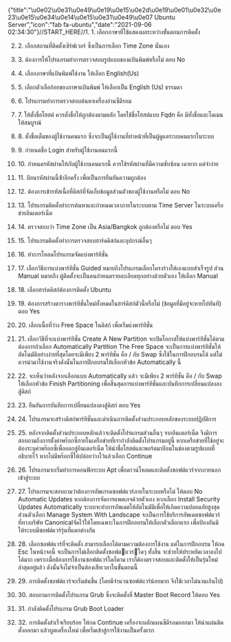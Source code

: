 {"title":"\u0e02\u0e31\u0e49\u0e19\u0e15\u0e2d\u0e19\u0e01\u0e32\u0e23\u0e15\u0e34\u0e14\u0e15\u0e31\u0e49\u0e07 Ubuntu Server","icon":"fab fa-ubuntu","date":"2021-09-06 02:34:30"}//START_HERE//1. 1.&nbsp;เลือกภาษาที่ใช้แสดงผลระหว่างขั้นตอนการติดตั้ง

2. 2.&nbsp;เลือกสถานที่ติดตั้งเซิร์ฟเวอร์ ซึ่งเป็นการเลือก Time Zone นั่นเอง

3. 3.&nbsp;ต้องการให้โปรแกรมทําการตรวจสอบรูปแบบของแป้นพิมพ์หรือไม่ ตอบ No

4. 4.&nbsp;เลือกภาษาที่แป้นพิมพ์ใช์งาน ให้เลือก English(Us)

5. 5.&nbsp;เลือกตัวเลือก้อยของภาษาแป้นพิมพ์ ให้เลือกเป็น English (Us) ธรรมดา

6. 6.&nbsp;โปรแกรมทําการตรวจสอบค้นหาเครื่องอ่านซีดีรอม

7. 7.&nbsp;ให้ตั้งชื่อโฮสต์ ควรตั้งชื่อให้ถูกต้องตามหลัก โดยใช้ชื่อโฮสต์แบบ Fqdn คือ มีทั้งชื่อและโดเมนให้สมบูรณ์

8. 8.&nbsp;ตั้งชื่อเต็มของผู้ใช้งานคนแรก ซึ่งจะเป็นผู้ใช้งานที่ทําหน้าที่เป็นผู้ดูแลระบบคนแรกในระบบ

9. 9.&nbsp;กําหนดชื่อ Login สําหรับผู้ใช้งานคนแรกนี้

10. 10.&nbsp;กําหนดรหัสผ่านให้กับผู้ใช้งานคนแรกนี้ ควรใช้รหัสผ่านที่มีความซับซ้อน เดายาก แต่จําง่าย

11. 11.&nbsp;ป้อนรหัสผ่านนี้ซ้ําอีกครั้ง เพื่อเป็นการยืนยันความถูกต้อง

12. 12.&nbsp;ต้องการเข้ารหัสเนื้อที่ดิสก์ที่จัดเก็บข้อมูลส่วนตัวของผู้ใช้งานหรือไม่ ตอบ No

13. 13.&nbsp;โปรแกรมติดตั้งทําการค้นหาและกําหนดเวลาภายในระบบตาม Time Server ในระบบเครือข่ายอินเตอร์เน็ต

14. 14.&nbsp;ตรวจสอบว่า Time Zone เป็น Asia/Bangkok ถูกต้องหรือไม่ ตอบ Yes

15. 15.&nbsp;โปรแกรมติดตั้งทําการตรวจสอบฮาร์ดดิสก์และอุปกรณ์อื่นๆ

16. 16.&nbsp;ทําการโหลดโปรแกรมจัดแบ่งพาร์ทิชั่น

17. 17.&nbsp;เลือกวิธีการแบ่งพาร์ทิชั่น Guided หมายถึงโปรแกรมเลือกโครงร่างให้เองแบบสําเร็จรูป ส่วน Manual หมายถึง ผู้ติดตั้งจะเป็นคนกําหนดรายละเอียดทุกอย่างด้วยตัวเอง ให้เลือก Manual

18. 18.&nbsp;เลือกฮาร์ดดิสก์ต้องการติดตั้ง Ubuntu

19. 19.&nbsp;ต้องการสร้างตารางพาร์ทิชั่นใหม่ทั้งหมดในฮาร์ดิสก์ตัวนี้หรือไม่ (ข้อมูลที่มีอยู่จะหายไปทันที) ตอบ Yes

20. 20.&nbsp;เลือกเนื้อที่ว่าง Free Space ในดิสก์ เพื่อเริ่มแ่งพาร์ทิชั่น

21. 21.&nbsp;เลือกวิธีที่จะแบ่งพาร์ทิชั่น Create A New Partition จะเปิดโอกาสให้แบ่งพาร์ทิชั่นได้ตามต้องการถ้าเลือก Automatically Partition The Free Space จะเป็นการแบ่งพาร์ทิชั่นให้อัตโนมัติอย่างง่ายที่สุดโดยจะมีเพียง 2 พาร์ทิชั่น คือ / กับ Swap ซึ่งใช้ในการฝึกอบรมได้ แต่ไม่ควรนํามาใช้งานจริงดังนั้นในการฝึกอบรมให้เลือกหัวข้อ Automatically นี้

22. 22.&nbsp;จะเห็นว่าหลังจากเลือกแบบ Automatically แล้ว จะมีเพียง 2 พาร์ทิชั่น คือ / กับ Swap ให้เลือกหัวข้อ Finish Partitioning เพื่อสิ้นสุดการแบ่งพาร์ทิชั่นและบันทึกการเปลี่ยนแปลงลงสู้ดิสก์

23. 23.&nbsp;ยืนยันการบันทึกการเปลี่ยนแปลงลงสู้ดิสก์ ตอบ Yes

24. 24.&nbsp;โปรแกรมจะสร้างดิสก์พาร์ทิชั่นและดําเนินการติดตั้งส่วนประกอบหลักของระบบปฏิบัติการ

25. 25.&nbsp;หลังจากติดตั้งส่วนประกอบหลักแล้วจะติดตั้งโปรแกรมส่วนอื่นๆ จากอินเตอร์เน็ต จึงมีการสอบถามถึงการตั้งค่าพร๊อกซี่ภายในเครือข่ายที่เรากําลังติดตั้งโปรแกรมอยู่นี้ หากเครือข่ายที่ใช้อยู่จะต้องระบุค่าพร๊อกซี่เพื่อออกสู่อินเตอร์เน็ต ให้นําชื่อโฮสต์และพอร์ตมาป้อนในช่องตามรูปแบบที่อธิบายไว้ หากไม่มีพร๊อกซี่ให้ปล่อยว่างไว้แล้วเลือก Continue

26. 26.&nbsp;โปรแกรมจะเริ่มทําการคอนฟิกระบบ Apt เพื่อดาวน์โหลดและติดตั้งซอฟต์แวร์จากภายนอกเข้าสู่ระบบ

27. 27.&nbsp;โปรแกรมจะสอบถามว่าต้องการอัพเกรดซอฟต์แวร์ภายในระบบหรือไม่
ให้ตอบ No Automatic Updates หากต้องการจัดการแพคเกจด้วยตัวเอง หากเลือก Install Security Updates Automatically ระบบจะทําการอัพเดตให้อัตโนมัติเพื่อให้เกิดความปลอดภัยสูงสุด ส่วนตัวเลือก Manage System With Landscape จะเป็นการใช้บริการอัพเดตซอฟต์แวร์ที่ทางบริษัท Canonicalจัดไว้ให้โดยเฉพาะในการฝึกอบรมให้เลือกตัวเลือกแรก เพื่อป้องกันมิให้ระบบมีซอฟต์แวร์รุ่นที่แตกต่างกัน

28. 28.&nbsp;เลือกซอฟต์แวร์ที่จะติดตั้ง สามารถเลือกได้ตามความต้องการใช้งาน
แต่ในการฝึกอบรม ให้กด Esc ในหน้าจอนี้ จะเป็นการไม่เลือกติดตั้งซอฟตแวรใดๆ ทั้งสิ้น จะช่วยให้ประหยัดเวลาลงไปได้มาก เพราะเมื่อต้องการใช้งานซอฟต์แวร์ใดก็ตาม เราก็ต้องตรวจสอบและติดตั้งให้เป็นรุ่นใหม่ล่าสุดอยู่แล้ว ดังนั้นจึงไม่จําเป็นต้องเสียเวลาในขั้นตอนนี้

29. 29.&nbsp;การติดตั้งซอฟต์แวร์จะเริ่มต้นขึ้น (โดยมีจํานวนซอฟต์แวร์น้อยมาก จึงใช้เวลาไม่นานเกินไป)

30. 30.&nbsp;สอบถามการติดตั้งโปรแกรม Grub ซึ่งจะติดตั้งที่ Master Boot Record ให้ตอบ Yes

31. 31.&nbsp;กําลังติดตั้งโปรแกรม Grub Boot Loader

32. 32.&nbsp;การติดตั้งสําเร็จเรียบร้อย ให้กด Continue เครื่องจะผลักแผนซีดีรอมออกมา ให้นําแผ่นติดตั้งออกมา แล้วบูตเครื่องใหม่ เพื่อเริ่มเข้าสู่การใช้งานเป็นครั้งแรก